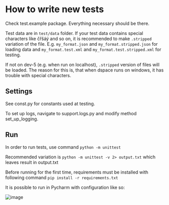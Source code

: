 # How to write new tests
Check test.example package. Everything necessary should be there.

Test data are in `test/data` folder.
If your test data contains special characters like čřšáý and so on, it is recommended
to make `.stripped` variation of the file. 
E.g. `my_format.json` and `my_format.stripped.json` for loading data
and `my_format.test.xml` and `my_format.test.stripped.xml` for testing.

If not on dev-5 (e.g. when run on localhost), `.stripped` version of files will be loaded.
The reason for this is, that when dspace runs on windows, it has trouble with special characters.


## Settings
See const.py for constants used at testing.

To set up logs, navigate to support.logs.py and modify method set_up_logging.

## Run

In order to run tests, use command
`python -m unittest`

Recommended variation is
`python -m unittest -v 2> output.txt`
which leaves result in output.txt

Before running for the first time, requirements must be installed with following command
`pip install -r requirements.txt`

It is possible to run in Pycharm with configuration like so:

![image](https://user-images.githubusercontent.com/88670521/186934112-d0f828fd-a809-4ed8-bbfd-4457b734d8fd.png)
